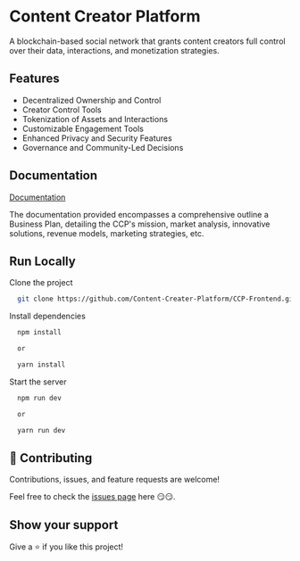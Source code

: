 # Content Creator Platform

A blockchain-based social network that grants content creators full control over their data, interactions, and monetization strategies.

## Features

- Decentralized Ownership and Control
- Creator Control Tools
- Tokenization of Assets and Interactions
- Customizable Engagement Tools
- Enhanced Privacy and Security Features
- Governance and Community-Led Decisions

## Documentation

[Documentation](/Documentation.md)

The documentation provided encompasses a comprehensive outline a Business Plan, detailing the CCP's mission, market analysis, innovative solutions, revenue models, marketing strategies, etc.

## Run Locally

Clone the project

```bash
  git clone https://github.com/Content-Creater-Platform/CCP-Frontend.git
```

Install dependencies

```bash
  npm install

  or

  yarn install
```

Start the server

```bash
  npm run dev

  or

  yarn run dev
```

## 🤝 Contributing

Contributions, issues, and feature requests are welcome!

Feel free to check the [issues page](https://github.com/Content-Creater-Platform/CCP-Frontend/issues) here 😏😏.

## Show your support

Give a ⭐️ if you like this project!
